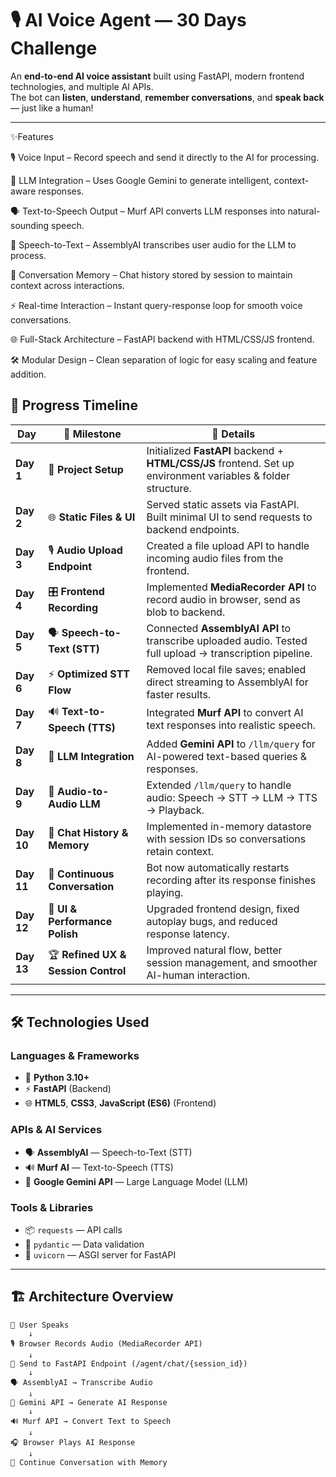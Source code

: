 # 🎙 AI Voice Agent — 30 Days Challenge

An **end-to-end AI voice assistant** built using FastAPI, modern frontend technologies, and multiple AI APIs.  
The bot can **listen**, **understand**, **remember conversations**, and **speak back** — just like a human!

---
✨Features

🎙️ Voice Input – Record speech and send it directly to the AI for processing.

🧠 LLM Integration – Uses Google Gemini to generate intelligent, context-aware responses.

🗣️ Text-to-Speech Output – Murf API converts LLM responses into natural-sounding speech.

📝 Speech-to-Text – AssemblyAI transcribes user audio for the LLM to process.

💬 Conversation Memory – Chat history stored by session to maintain context across interactions.

⚡ Real-time Interaction – Instant query-response loop for smooth voice conversations.

🌐 Full-Stack Architecture – FastAPI backend with HTML/CSS/JS frontend.

🛠️ Modular Design – Clean separation of logic for easy scaling and feature addition.

## 📅 Progress Timeline

| Day  | 🚀 Milestone | 📝 Details |
|------|-------------|-----------|
| **Day 1** | 📂 **Project Setup** | Initialized **FastAPI** backend + **HTML/CSS/JS** frontend. Set up environment variables & folder structure. |
| **Day 2** | 🌐 **Static Files & UI** | Served static assets via FastAPI. Built minimal UI to send requests to backend endpoints. |
| **Day 3** | 🎙 **Audio Upload Endpoint** | Created a file upload API to handle incoming audio files from the frontend. |
| **Day 4** | 🎛 **Frontend Recording** | Implemented **MediaRecorder API** to record audio in browser, send as blob to backend. |
| **Day 5** | 🗣 **Speech-to-Text (STT)** | Connected **AssemblyAI API** to transcribe uploaded audio. Tested full upload → transcription pipeline. |
| **Day 6** | ⚡ **Optimized STT Flow** | Removed local file saves; enabled direct streaming to AssemblyAI for faster results. |
| **Day 7** | 🔊 **Text-to-Speech (TTS)** | Integrated **Murf API** to convert AI text responses into realistic speech. |
| **Day 8** | 🤖 **LLM Integration** | Added **Gemini API** to `/llm/query` for AI-powered text-based queries & responses. |
| **Day 9** | 🎤 **Audio-to-Audio LLM** | Extended `/llm/query` to handle audio: Speech → STT → LLM → TTS → Playback. |
| **Day 10** | 💬 **Chat History & Memory** | Implemented in-memory datastore with session IDs so conversations retain context. |
| **Day 11** | 🔄 **Continuous Conversation** | Bot now automatically restarts recording after its response finishes playing. |
| **Day 12** | 🎨 **UI & Performance Polish** | Upgraded frontend design, fixed autoplay bugs, and reduced response latency. |
| **Day 13** | 🏆 **Refined UX & Session Control** | Improved natural flow, better session management, and smoother AI-human interaction. |

---

## 🛠 Technologies Used

### **Languages & Frameworks**
- 🐍 **Python 3.10+**
- ⚡ **FastAPI** (Backend)
- 🌐 **HTML5**, **CSS3**, **JavaScript (ES6)** (Frontend)

### **APIs & AI Services**
- 🗣 **AssemblyAI** — Speech-to-Text (STT)
- 🔊 **Murf AI** — Text-to-Speech (TTS)
- 🤖 **Google Gemini API** — Large Language Model (LLM)

### **Tools & Libraries**
- 📦 `requests` — API calls
- 🎯 `pydantic` — Data validation
- 🔄 `uvicorn` — ASGI server for FastAPI

---

## 🏗 Architecture Overview

```plaintext
🎤 User Speaks
    ↓
🎙 Browser Records Audio (MediaRecorder API)
    ↓
📡 Send to FastAPI Endpoint (/agent/chat/{session_id})
    ↓
🗣 AssemblyAI → Transcribe Audio
    ↓
🤖 Gemini API → Generate AI Response
    ↓
🔊 Murf API → Convert Text to Speech
    ↓
🎧 Browser Plays AI Response
    ↓
🔁 Continue Conversation with Memory
